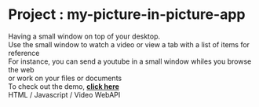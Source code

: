 # Project : my-picture-in-picture-app
Having a small window on top of your desktop.\
Use the small window to watch a video or view a tab with a list of items for reference\
For instance, you can send a youtube in a small window whiles you browse the web\
or work on your files or documents\
To check out the demo, **[click here](https://criscrispy.github.io/my-picture-in-picture-app/)**\
HTML / Javascript / Video WebAPI 


